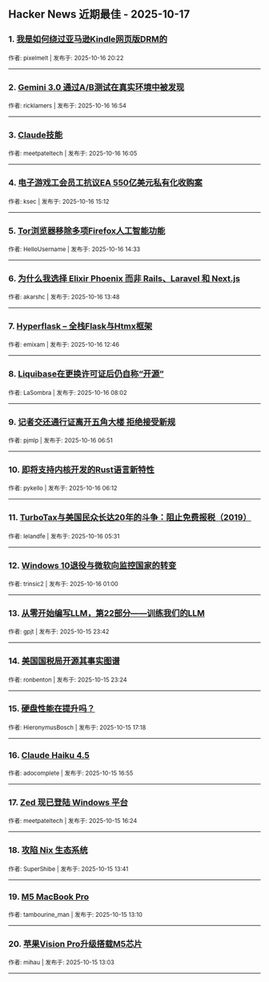 ## Hacker News 近期最佳 - 2025-10-17


### 1. [我是如何绕过亚马逊Kindle网页版DRM的](https://news.ycombinator.com/item?id=45610226)

<sub>作者: pixelmelt | 发布于: 2025-10-16 20:22</sub>

---

### 2. [Gemini 3.0 通过A/B测试在真实环境中被发现](https://news.ycombinator.com/item?id=45607758)

<sub>作者: ricklamers | 发布于: 2025-10-16 16:54</sub>

---

### 3. [Claude技能](https://news.ycombinator.com/item?id=45607117)

<sub>作者: meetpateltech | 发布于: 2025-10-16 16:05</sub>

---

### 4. [电子游戏工会员工抗议EA 550亿美元私有化收购案](https://news.ycombinator.com/item?id=45606394)

<sub>作者: ksec | 发布于: 2025-10-16 15:12</sub>

---

### 5. [Tor浏览器移除多项Firefox人工智能功能](https://news.ycombinator.com/item?id=45605842)

<sub>作者: HelloUsername | 发布于: 2025-10-16 14:33</sub>

---

### 6. [为什么我选择 Elixir Phoenix 而非 Rails、Laravel 和 Next.js](https://news.ycombinator.com/item?id=45605291)

<sub>作者: akarshc | 发布于: 2025-10-16 13:48</sub>

---

### 7. [Hyperflask – 全栈Flask与Htmx框架](https://news.ycombinator.com/item?id=45604673)

<sub>作者: emixam | 发布于: 2025-10-16 12:46</sub>

---

### 8. [Liquibase在更换许可证后仍自称“开源”](https://news.ycombinator.com/item?id=45602676)

<sub>作者: LaSombra | 发布于: 2025-10-16 08:02</sub>

---

### 9. [记者交还通行证离开五角大楼 拒绝接受新规](https://news.ycombinator.com/item?id=45602179)

<sub>作者: pjmlp | 发布于: 2025-10-16 06:51</sub>

---

### 10. [即将支持内核开发的Rust语言新特性](https://news.ycombinator.com/item?id=45601982)

<sub>作者: pykello | 发布于: 2025-10-16 06:12</sub>

---

### 11. [TurboTax与美国民众长达20年的斗争：阻止免费报税（2019）](https://news.ycombinator.com/item?id=45601750)

<sub>作者: lelandfe | 发布于: 2025-10-16 05:31</sub>

---

### 12. [Windows 10退役与微软向监控国家的转变](https://news.ycombinator.com/item?id=45600338)

<sub>作者: trinsic2 | 发布于: 2025-10-16 01:00</sub>

---

### 13. [从零开始编写LLM，第22部分——训练我们的LLM](https://news.ycombinator.com/item?id=45599727)

<sub>作者: gpjt | 发布于: 2025-10-15 23:42</sub>

---

### 14. [美国国税局开源其事实图谱](https://news.ycombinator.com/item?id=45599567)

<sub>作者: ronbenton | 发布于: 2025-10-15 23:24</sub>

---

### 15. [硬盘性能在提升吗？](https://news.ycombinator.com/item?id=45595724)

<sub>作者: HieronymusBosch | 发布于: 2025-10-15 17:18</sub>

---

### 16. [Claude Haiku 4.5](https://news.ycombinator.com/item?id=45595403)

<sub>作者: adocomplete | 发布于: 2025-10-15 16:55</sub>

---

### 17. [Zed 现已登陆 Windows 平台](https://news.ycombinator.com/item?id=45594920)

<sub>作者: meetpateltech | 发布于: 2025-10-15 16:24</sub>

---

### 18. [攻陷 Nix 生态系统](https://news.ycombinator.com/item?id=45592401)

<sub>作者: SuperShibe | 发布于: 2025-10-15 13:41</sub>

---

### 19. [M5 MacBook Pro](https://news.ycombinator.com/item?id=45591902)

<sub>作者: tambourine_man | 发布于: 2025-10-15 13:10</sub>

---

### 20. [苹果Vision Pro升级搭载M5芯片](https://news.ycombinator.com/item?id=45591801)

<sub>作者: mihau | 发布于: 2025-10-15 13:03</sub>

---
